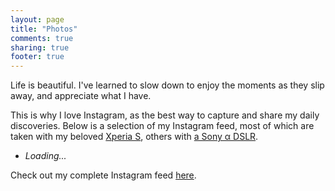 ```yaml
---
layout: page
title: "Photos"
comments: true
sharing: true
footer: true
---
```


Life is beautiful. I've learned to slow down to enjoy the moments as they slip away, and appreciate what I have.

This is why I love Instagram, as the best way to capture and share my daily discoveries. Below is a selection of my Instagram feed, most of which are taken with my beloved [Xperia S](http://gdgt.com/sony/xperia/s/), others with [a Sony α DSLR](http://gdgt.com/sony/alpha/dslr-a330/).

<ul id="ig-feed">
<li><em>Loading...</em></li>
</ul>

Check out my complete Instagram feed [here](http://instajelly.com/scottcheng).


<script src='/javascripts/libs/jquery.min.js'></script>
<script>
$.noConflict();
jQuery(function($) {
  var photos = [
    {link: 'http://instagram.com/p/Plyp_jt0Za/', img: 'http://distilleryimage2.s3.amazonaws.com/790c14aaff1511e1afe522000a1c8934_7.jpg'},
    // {link: 'http://instagram.com/p/PmYSC2t0bF/', img: 'http://distilleryimage1.s3.amazonaws.com/671ffd46ff4311e19dbc22000a1d0325_7.jpg'},
    {link: 'http://instagram.com/p/O0c9ARt0QS/', img: 'http://distilleryimage6.s3.amazonaws.com/dae20806f00611e18e1522000a1ea03a_7.jpg'},
    {link: 'http://instagram.com/p/O0Xo4Jt0eH/', img: 'http://distilleryimage7.s3.amazonaws.com/5e1c3d7ef00011e1b55e22000a1e9610_7.jpg'},
    // {link: 'http://instagram.com/p/O0TKZlt0b2/', img: 'http://distilleryimage2.s3.amazonaws.com/e74c108eeffa11e1adc122000a1c91be_7.jpg'},
    // {link: 'http://instagram.com/p/O0SoBaN0bZ/', img: 'http://distilleryimage1.s3.amazonaws.com/3f4bf304effa11e1ab4c22000a1e8b83_7.jpg'},
    {link: 'http://instagram.com/p/Of2TlMN0ef/', img: 'http://distilleryimage11.s3.amazonaws.com/2da0753ce9bd11e18bc012313804ac71_7.jpg'},
    // {link: 'http://instagram.com/p/OzD_n6N0Z6/', img: 'http://distilleryimage10.s3.amazonaws.com/4329feccef9a11e18a6422000a1e954a_7.jpg'},
    {link: 'http://instagram.com/p/Oa9atUt0Tg/', img: 'http://distilleryimage4.s3.amazonaws.com/3bed817ce83f11e18b6b22000a1ea025_7.jpg'},
    {link: 'http://instagram.com/p/Oa5EYft0SW/', img: 'http://distilleryimage2.s3.amazonaws.com/eceaa438e83911e183c1123138105975_7.jpg'},
    {link: 'http://instagram.com/p/ORp50et0Vt/', img: 'http://distilleryimage5.s3.amazonaws.com/49d38626e56811e1a64f22000a1e9e7e_7.jpg'},
    // {link: 'http://instagram.com/p/ORpXwEN0Va/', img: 'http://distilleryimage10.s3.amazonaws.com/a37cec5ee56711e1973e22000a1d0116_7.jpg'},
    {link: 'http://instagram.com/p/OQaTcwt0S2/', img: 'http://distilleryimage2.s3.amazonaws.com/1efb5c82e50711e1914322000a1e9b9c_7.jpg'},
    {link: 'http://instagram.com/p/NybY5et0dW/', img: 'http://distilleryimage10.s3.amazonaws.com/b2161c08dbe011e195351231381b651f_7.jpg'},
    {link: 'http://instagram.com/p/OURiy3N0Xi/', img: 'http://distilleryimage6.s3.amazonaws.com/ed69de8ae63411e1959322000a1e953c_7.jpg'},
    {link: 'http://instagram.com/p/OUOjBvt0VK/', img: 'http://distilleryimage10.s3.amazonaws.com/450bbc3ee63111e1a15422000a1e9f9e_7.jpg'},
    {link: 'http://instagram.com/p/NV5SeYt0Sr/', img: 'http://distilleryimage3.s3.amazonaws.com/91b90db6d32b11e1a84922000a1e8bad_7.jpg'},
    {link: 'http://instagram.com/p/M5iDvnN0c7/', img: 'http://distilleryimage11.s3.amazonaws.com/b64c83c0ca8311e1985822000a1d011d_7.jpg'},
    {link: 'http://instagram.com/p/LxT6Ogt0UL/', img: 'http://distilleryimage11.s3.amazonaws.com/704e7538b47911e1b9f1123138140926_7.jpg'},
    {link: 'http://instagram.com/p/LfUWKFt0eK/', img: 'http://distilleryimage2.s3.amazonaws.com/b935637aaefb11e1989612313815112c_7.jpg'},
    {link: 'http://instagram.com/p/LfjcJ-N0Sw/', img: 'http://distilleryimage4.s3.amazonaws.com/26098078af0e11e180d51231380fcd7e_7.jpg'},
    {link: 'http://instagram.com/p/LZxq7PN0dx/', img: 'http://distilleryimage5.s3.amazonaws.com/c51dc5aead4a11e1abb01231382049c1_7.jpg'},
    {link: 'http://instagram.com/p/LGn7lNt0R_/', img: 'http://distilleryimage3.s3.amazonaws.com/812e31aea77211e19dc71231380fe523_7.jpg'},
    {link: 'http://instagram.com/p/KHnkUKN0TE/', img: 'http://distilleryimage0.s3.amazonaws.com/2fd5ed44943811e1989612313815112c_7.jpg'}
  ];
  $list = $('#ig-feed');
  $list.empty();
  photos.forEach(function(photo) {
    $('<li />')
      .append($('<a />')
        .attr({
          href: photo.link,
          target: '_blank'
        })
        .append($('<img />')
          .attr('src', photo.img)))
      .appendTo($list);
  });
  // TODO use space to scroll to next photo, centering it on screen
  // maintain a `curPhoto` pointer
  // detect scroll and update this pointer
  $list.find('img').click(function() {
    _gaq.push(['_trackEvent', 'Photos', 'Click', $(this).parent().attr('href')]);
  });
});
</script>
